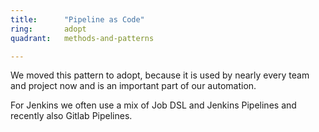 ```yaml
---
title:      "Pipeline as Code"
ring:       adopt
quadrant:   methods-and-patterns

---
```


We moved this pattern to adopt, because it is used by nearly every team and project now and is an important part of our automation.

For Jenkins we often use a mix of Job DSL and Jenkins Pipelines and recently also Gitlab Pipelines.